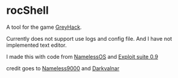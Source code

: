 # rocShell
A tool for the game [GreyHack](https://store.steampowered.com/app/605230/Grey_Hack/).

Currently does not support use logs and config file. And I have not implemented text editor.

I made this with code from [NamelessOS](https://github.com/Nameless9000/NamelessOS) and [Exploit suite 0.9](https://github.com/Darkvalnar/greyscript/blob/master/suite/Exploit%20Suite%200.9.js)

credit goes to [Nameless9000](https://github.com/Nameless9000) and [Darkvalnar](https://github.com/Darkvalnar)
